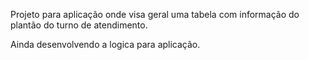 Projeto para aplicação onde visa geral uma tabela com informação do plantão do turno de atendimento.

Ainda desenvolvendo a logica para aplicação.
